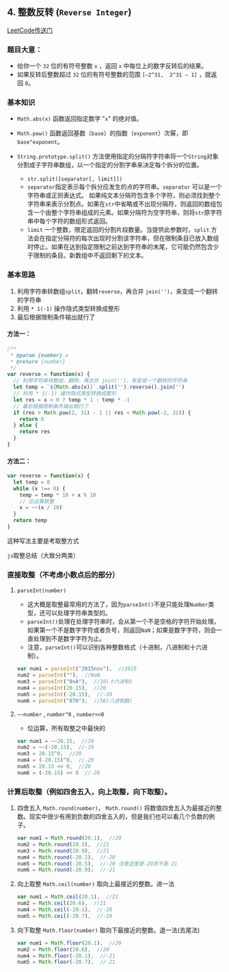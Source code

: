 ## 4. 整数反转 (`Reverse Integer`)
[LeetCode传送门](https://leetcode-cn.com/problems/reverse-integer/)

### 题目大意：
* 给你一个 `32` 位的有符号整数 `x` ，返回 `x` 中每位上的数字反转后的结果。
* 如果反转后整数超过 `32` 位的有符号整数的范围 `[−2^31,  2^31 − 1]` ，就返回 `0`。

### 基本知识
* `Math.abs(x)` 函数返回指定数字 "`x`" 的绝对值。
* `Math.pow()` 函数返回基数（`base`）的指数（`exponent`）次幂，即 `base^exponent`。
* `String.prototype.split()` 方法使用指定的分隔符字符串将一个`String`对象分割成子字符串数组，以一个指定的分割字串来决定每个拆分的位置。

    * `str.split([separator[, limit]])`
    * `separator`指定表示每个拆分应发生的点的字符串。`separator` 可以是一个字符串或正则表达式。 如果纯文本分隔符包含多个字符，则必须找到整个字符串来表示分割点。如果在`str`中省略或不出现分隔符，则返回的数组包含一个由整个字符串组成的元素。如果分隔符为空字符串，则将`str`原字符串中每个字符的数组形式返回。
    * `limit` 一个整数，限定返回的分割片段数量。当提供此参数时，`split` 方法会在指定分隔符的每次出现时分割该字符串，但在限制条目已放入数组时停止。如果在达到指定限制之前达到字符串的末尾，它可能仍然包含少于限制的条目。新数组中不返回剩下的文本。



### 基本思路
1. 利用字符串转数组`split`，翻转`reverse`，再合并 `join('')`，来变成一个翻转的字符串
2. 利用 `* 1(-1)` 操作隐式类型转换成整形
3. 最后根据限制条件输出就行了

#### 方法一：
```JavaScript
/**
 * @param {number} x
 * @return {number}
 */
var reverse = function(x) {
  // 利用字符串转数组，翻转，再合并 join('')，来变成一个翻转的字符串
  let temp = `${Math.abs(x)}`.split('').reverse().join('')
  // 利用 * 1(-1) 操作隐式类型转换成整形
  let res = x > 0 ? temp * 1 : temp * -1
  // 最后根据限制条件输出就行了
  if (res > Math.pow(2, 31) - 1 || res < Math.pow(-2, 31)) {
    return 0
  } else {
    return res
  }
}

```
#### 方法二：
```JavaScript
var reverse = function(x) {
  let temp = 0
  while (x !== 0) {
    temp = temp * 10 + x % 10
    // 位运算取整
    x = ~~(x / 10)
  }
  return temp
}
```
这种写法主要是考取整方式

`js`取整总结（大致分两类）

### 直接取整（不考虑小数点后的部分）
1. `parseInt(number)`

    * 这大概是取整最常用的方法了，因为`parseInt()`不是只能处理`Number`类型，还可以处理字符串类型的。
    * `parseInt()`处理在处理字符串时，会从第一个不是空格的字符开始处理。如果第一个不是数字字符或者负号，则返回`NaN`；如果是数字字符，则会一直处理到不是数字字符为止。
    * 注意，`parseInt()`可以识别各种整数格式（十进制，八进制和十六进制）。
    ```JavaScript
    var num1 = parseInt("2015nov"),  //2015
    num2 = parseInt(""),  //NaN
    num3 = parseInt("0xA"),  //10(十六进制)
    num4 = parseInt(20.15),  //20
    num5 = parseInt(-20.15),  //-20
    num6 = parseInt("070");  //56(八进制数)
    ```

2. `~~number` , `number^0` , `number<<0`

    * 位运算，所有取整之中最快的
    ```JavaScript
    var num1 = ~~20.15,  //20
    num2 = ~~(-20.15),  //-20
    num3 = 20.15^0,  //20
    num4 = (-20.15)^0,  //-20
    num5 = 20.15 << 0,  //20
    num6 = (-20.15) << 0  //-20
    ```


### 计算后取整（例如四舍五入，向上取整，向下取整）。

1. 四舍五入 `Math.round(number)`，  `Math.round()` 将数值四舍五入为最接近的整数。现实中很少有用到负数的四舍五入的，但是我们也可以看几个负数的例子。
    ```JavaScript
    var num1 = Math.round(20.1),  //20
    num2 = Math.round(20.5),  //21
    num3 = Math.round(20.9),  //21
    num4 = Math.round(-20.1),  //-20
    num5 = Math.round(-20.5),  //-20 注意这里是-20而不是-21
    num6 = Math.round(-20.9);  //-21
    ```

2. 向上取整 `Math.ceil(number)` 取向上最接近的整数。进一法
    ```JavaScript
    var num1 = Math.ceil(20.1),  //21
    num2 = Math.ceil(20.6),  //21
    num4 = Math.ceil(-20.1),  //-20
    num5 = Math.ceil(-20.7),  //-20
    ```

3. 向下取整 `Math.floor(number)` 取向下最接近的整数。退一法(去尾法)
    ```JavaScript
    var num1 = Math.floor(20.1),  //20
    num2 = Math.floor(20.6),  //20
    num4 = Math.floor(-20.1),  //-21
    num5 = Math.floor(-20.7),  //-21 
    ```